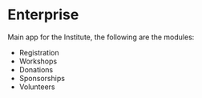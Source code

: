 # Enterprise

Main app for the Institute, the following are the modules:
- Registration
- Workshops
- Donations
- Sponsorships
- Volunteers